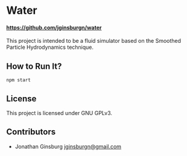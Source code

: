 # Water

#### https://github.com/jginsburgn/water

This project is intended to be a fluid simulator based on the Smoothed Particle Hydrodynamics technique.

## How to Run It?

```
npm start
```

## License

This project is licensed under GNU GPLv3.

## Contributors

* Jonathan Ginsburg <jginsburgn@gmail.com>